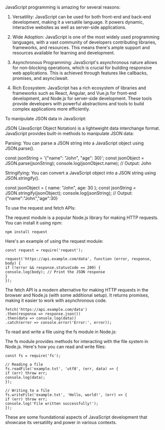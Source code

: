 JavaScript programming is amazing for several reasons:

1. Versatility: JavaScript can be used for both front-end and back-end development, making it a versatile language. It powers dynamic, interactive websites as well as server-side applications.

2. Wide Adoption: JavaScript is one of the most widely used programming languages, with a vast community of developers contributing libraries, frameworks, and resources. This means there's ample support and resources available for learning and development.

3. Asynchronous Programming: JavaScript's asynchronous nature allows for non-blocking operations, which is crucial for building responsive web applications. This is achieved through features like callbacks, promises, and async/await.

4. Rich Ecosystem: JavaScript has a rich ecosystem of libraries and frameworks such as React, Angular, and Vue.js for front-end development, and Node.js for server-side development. These tools provide developers with powerful abstractions and tools to build complex applications more efficiently.

To manipulate JSON data in JavaScript:

JSON (JavaScript Object Notation) is a lightweight data interchange format. JavaScript provides built-in methods to manipulate JSON data:

Parsing: You can parse a JSON string into a JavaScript object using JSON.parse().

const jsonString = '{"name": "John", "age": 30}';
const jsonObject = JSON.parse(jsonString);
console.log(jsonObject.name); // Output: John

Stringifying: You can convert a JavaScript object into a JSON string using JSON.stringify().

const jsonObject = { name: "John", age: 30 };
const jsonString = JSON.stringify(jsonObject);
console.log(jsonString); // Output: {"name":"John","age":30}

To use the request and fetch APIs:

The request module is a popular Node.js library for making HTTP requests. You can install it using npm:

    npm install request

Here's an example of using the request module:

    const request = require('request');

    request('https://api.example.com/data', function (error, response, body) {
    if (!error && response.statusCode == 200) {
    console.log(body); // Print the JSON response
    }
    });

The fetch API is a modern alternative for making HTTP requests in the browser and Node.js (with some additional setup). It returns promises, making it easier to work with asynchronous code.

    fetch('https://api.example.com/data')
    .then(response => response.json())
    .then(data => console.log(data))
    .catch(error => console.error('Error:', error));

To read and write a file using the fs module in Node.js:

The fs module provides methods for interacting with the file system in Node.js. Here's how you can read and write files:

    const fs = require('fs');

    // Reading a file
    fs.readFile('example.txt', 'utf8', (err, data) => {
    if (err) throw err;
    console.log(data);
    });

    // Writing to a file
    fs.writeFile('example.txt', 'Hello, world!', (err) => {
    if (err) throw err;
    console.log('File written successfully!');
    });

These are some foundational aspects of JavaScript development that showcase its versatility and power in various contexts.
